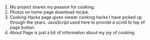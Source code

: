 <ol>
  <li>My project shares my passion for cooking.</li>
  <li>Photos on home page download recipe.</li>
  <li>Cooking Hacks page gives viewer cooking hacks I have picked up through the years.  JavaScript used here to provide a scroll to top of page button.</li>
  <li>About Page is just a bit of information about my joy of cooking.</li>
</ol>
